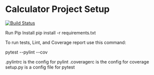 # Calculator Project Setup
[![Build Status](https://app.travis-ci.com/vishal092002/calcV1.svg?branch=master)](https://app.travis-ci.com/vishal092002/calcV1)

Run Pip Install
pip install -r requirements.txt

To run tests, Lint, and Coverage report use this command:

pytest  --pylint --cov

.pylintrc is the config for pylint
.coveragerc is the config for coverage
setup.py is a config file for pytest
